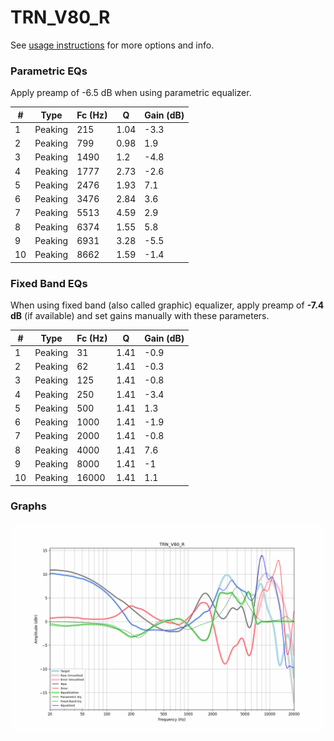 # TRN_V80_R
See [usage instructions](https://github.com/jaakkopasanen/AutoEq#usage) for more options and info.

### Parametric EQs
Apply preamp of -6.5 dB when using parametric equalizer.

|   # | Type    |   Fc (Hz) |    Q |   Gain (dB) |
|-----|---------|-----------|------|-------------|
|   1 | Peaking |       215 | 1.04 |        -3.3 |
|   2 | Peaking |       799 | 0.98 |         1.9 |
|   3 | Peaking |      1490 | 1.2  |        -4.8 |
|   4 | Peaking |      1777 | 2.73 |        -2.6 |
|   5 | Peaking |      2476 | 1.93 |         7.1 |
|   6 | Peaking |      3476 | 2.84 |         3.6 |
|   7 | Peaking |      5513 | 4.59 |         2.9 |
|   8 | Peaking |      6374 | 1.55 |         5.8 |
|   9 | Peaking |      6931 | 3.28 |        -5.5 |
|  10 | Peaking |      8662 | 1.59 |        -1.4 |

### Fixed Band EQs
When using fixed band (also called graphic) equalizer, apply preamp of **-7.4 dB** (if available) and set gains manually with these parameters.

|   # | Type    |   Fc (Hz) |    Q |   Gain (dB) |
|-----|---------|-----------|------|-------------|
|   1 | Peaking |        31 | 1.41 |        -0.9 |
|   2 | Peaking |        62 | 1.41 |        -0.3 |
|   3 | Peaking |       125 | 1.41 |        -0.8 |
|   4 | Peaking |       250 | 1.41 |        -3.4 |
|   5 | Peaking |       500 | 1.41 |         1.3 |
|   6 | Peaking |      1000 | 1.41 |        -1.9 |
|   7 | Peaking |      2000 | 1.41 |        -0.8 |
|   8 | Peaking |      4000 | 1.41 |         7.6 |
|   9 | Peaking |      8000 | 1.41 |        -1   |
|  10 | Peaking |     16000 | 1.41 |         1.1 |

### Graphs
![](./TRN_V80_R.png)
